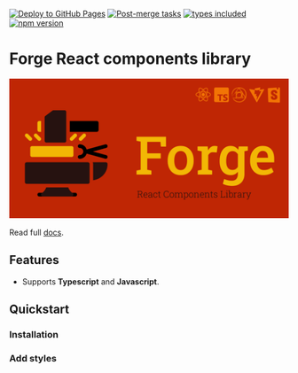 [![Deploy to GitHub Pages](https://github.com/morewings/react-forge-ui/actions/workflows/pages.yml/badge.svg)](https://github.com/morewings/react-forge-ui/actions/workflows/pages.yml)
[![Post-merge tasks](https://github.com/morewings/react-forge-ui/actions/workflows/merge-jobs.yml/badge.svg)](https://github.com/morewings/react-forge-ui/actions/workflows/merge-jobs.yml)
[![types included](https://img.shields.io/github/package-json/types/morewings/react-forge-ui)](https://github.com/morewings/react-forge-ui)
[![npm version](https://badge.fury.io/js/react-forge-ui.svg)](https://www.npmjs.com/package/morewings/react-forge-ui)

# Forge React components library


[![NPM library Create React App template logo](./design/logo.png)](#)

Read full [docs](https://morewings.github.io/react-forge-ui/).

## Features

- Supports **Typescript** and **Javascript**.

## Quickstart

### Installation

### Add styles

